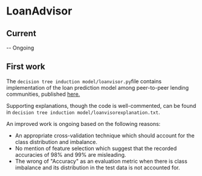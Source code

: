 # LoanAdvisor
## Current
-- Ongoing

## First work
The `decision tree induction model/loanvisor.py`file contains implementation of the loan prediction model among peer-to-peer lending communities, published [here.](https://www.researchgate.net/profile/Abdul-Gilal/publication/336775046_A_Boosted_Decision_Tree_Model_for_Predicting_Loan_Default_in_P2P_Lending_Communities/links/5db1a569299bf111d4c0a2f8/A-Boosted-Decision-Tree-Model-for-Predicting-Loan-Default-in-P2P-Lending-Communities.pdf)

Supporting explanations, though the code is well-commented, can be found in `decision tree induction model/loanvisorexplanation.txt`.

An improved work is ongoing based on the following reasons:
* An appropriate cross-validation technique which should account for the class distribution and imbalance.
* No mention of feature selection which suggest that the recorded accuracies of 98% and 99% are misleading.
* The wrong of "Accuracy" as an evaluation metric when there is class imbalance and its distribution in the test data is not accounted for.

